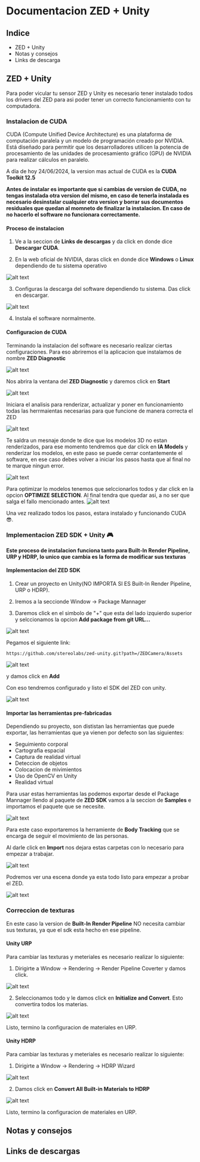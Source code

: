 # Documentacion ZED + Unity

## Indice

* ZED + Unity
* Notas y consejos
* Links de descarga

## ZED + Unity

Para poder vicular tu sensor ZED y Unity es necesario tener instalado todos los drivers del ZED para asi poder tener un correcto funcionamiento con tu computadora.

### Instalacion de CUDA
CUDA (Compute Unified Device Architecture) es una plataforma de computación paralela y un modelo de programación creado por NVIDIA. Está diseñado para permitir que los desarrolladores utilicen la potencia de procesamiento de las unidades de procesamiento gráfico (GPU) de NVIDIA para realizar cálculos en paralelo.

A día de hoy 24/06/2024, la version mas actual de CUDA es la **CUDA Toolkit 12.5**

**Antes de instalar es importante que si cambias de version de CUDA, no tengas instalada otra version del mismo, en caso de tenerla instalada es necesario desinstalar cualquier otra version y borrar sus documentos residuales que quedan al momneto de finalizar la instalacion. En caso de no hacerlo el software no funcionara correctamente.**

#### Proceso de instalacion

1. Ve a la seccion de **Links de descargas** y da click en donde dice **Descargar CUDA**.

2. En la web oficial de NVIDIA, daras click en donde dice **Windows** o **Linux** dependiendo de tu sistema operativo

![alt text](IMG/image.png)

3. Configuras la descarga del software dependiendo tu sistema. Das click en descargar.

![alt text](IMG/image1.png)

4. Instala el software normalmente.

#### Configuracion de CUDA

Terminando la instalacion del software es necesario realizar ciertas configuraciones. Para eso abriremos el la aplicacion que instalamos de nombre **ZED Diagnostic**

![alt text](IMG/image2.png)

Nos abrira la ventana del **ZED Diagnostic** y daremos click en **Start**

![alt text](IMG/image3.png)

Iniciara el analisis para renderizar, actualizar y poner en funcionamiento todas las herrmaientas necesarias para que funcione de manera correcta el ZED

![alt text](IMG/image4.png)

Te saldra un mesnaje donde te dice que los modelos 3D no estan renderizados, para ese momento tendremos que dar click en **IA Models** y renderizar los modelos, en este paso se puede cerrar contantemente el software, en ese caso debes volver a iniciar los pasos hasta que al final no te marque ningun error.

![alt text](IMG/image5.png)

Para optimizar lo modelos tenemos que selccionarlos todos y dar click en la opcion **OPTIMIZE SELECTION**. Al final tendra que quedar asi, a no ser que salga el fallo mencionado antes.
![alt text](IMG/image6.png)

Una vez realizado todos los pasos, estara instalado y funcionando CUDA 😎.

### Implementacion ZED SDK + Unity 🎮

**Este proceso de instalacion funciona tanto para Built-In Render Pipeline, URP y HDRP, lo unico que cambia es la forma de modificar sus texturas**

#### Implementacion del ZED SDK

1. Crear un proyecto en Unity(NO IMPORTA SI ES Built-In Render Pipeline, URP o HDRP).

2. Iremos a la seccionde Window -> Package Mannager 
3. Daremos click en el simbolo de "+" que esta del lado izquierdo superior y selccionamos la opcion **Add package from git URL...**

![alt text](IMG/image7.png)

Pegamos el siguiente link:

    https://github.com/stereolabs/zed-unity.git?path=/ZEDCamera/Assets

![alt text](IMG/image8.png)

y damos click en **Add**

Con eso tendremos configurado y listo el SDK del ZED con unity.

![alt text](IMG/image9.png)

#### Importar las herramientas pre-fabricadas

Dependiendo su proyecto, son dististan las herramientas que puede exportar, las herramientas que ya vienen por defecto son las siguientes:

* Seguimiento corporal
* Cartografia espacial
* Captura de realidad virtual
* Deteccion de objetos
* Colocacion de mivimientos
* Uso de OpenCV en Unity
* Realidad virtual

Para usar estas herramientas las podemos exportar desde el Package Mannager llendo al paquete de **ZED SDK** vamos a la seccion de **Samples** e importamos el paquete que se necesite.

![alt text](IMG/image10.png)

Para este caso exportaremos la herramiente de **Body Tracking** que se encarga de seguir el movimiento de las personas.

Al darle click en **Import** nos dejara estas carpetas con lo necesario para empezar a trabajar.

![alt text](IMG/image11.png)

Podremos ver una escena donde ya esta todo listo para empezar a probar el ZED.

![alt text](IMG/image12.png)

### Correccion de texturas

En este caso la version de **Built-In Render Pipeline** NO necesita cambiar sus texturas, ya que el sdk esta hecho en ese pipeline.

#### Unity URP

Para cambiar las texturas y meteriales es necesario realizar lo siguiente:

1. Dirigirte a Window -> Rendering -> Render Pipeline Coverter y damos click.

![alt text](IMG/image13.png)

2. Seleccionamos todo y le damos click en **Initialize and Convert**. Esto convertira todos los materias.

![alt text](IMG/image14.png)

Listo, termino la configuracion de materiales en URP.

#### Unity HDRP
Para cambiar las texturas y meteriales es necesario realizar lo siguiente:

1. Dirigirte a Window -> Rendering -> HDRP Wizard

![alt text](IMG/image15.png)

2. Damos click en **Convert All Built-in Materials to HDRP**

![alt text](img/image16.png)

Listo, termino la configuracion de materiales en URP.
## Notas y consejos

## Links de descargas